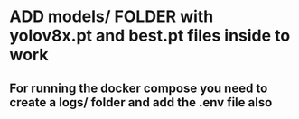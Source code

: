 # ADD models/ FOLDER with yolov8x.pt and best.pt files inside to work
## For running the docker compose you need to create a logs/ folder and add the .env file also